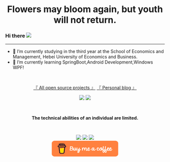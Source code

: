 <h1 align="center">Flowers may bloom again, but youth will not return.</h1>

### Hi there <img src="https://raw.githubusercontent.com/aemmadi/aemmadi/master/wave.gif" width="30">


<hr>

- 🔭 I’m currently studying in the third year at the School of Economics and Management, Hebei University of Economics and Business.
- 🌱 I’m currently learning SpringBoot,Android Development,Windows WPF!
  

<br>

<p align="center">
	<a href="https://github.com/lisongkun?tab=repositories">『 All open source projects 』</a>
	<a href="https://www.lisok.cn/">『 Personal blog 』</a>
</p>



<p align="center">
	<img src="https://github-readme-stats-azure-seven-74.vercel.app/api?username=lisongkun&theme=darcula&hide_border=true&hide=issues,contribs&bg_color=00000000&show_icons=true&count_private=true" width="auto" height="50%"/>
	<img src="https://github-readme-stats-azure-seven-74.vercel.app/api/top-langs?username=lisongkun&hide=html,scss,stylus,Hack,Xslt,blade,python,css,shell,batchfile,Roff,Less,dockerfile,typescript&theme=darcula&bg_color=00000000&langs_count=6&show_icons=true&layout=compact&hide_border=true" width="auto" height="50%" />


</p>


<br>

<p align="center">
<strong>The technical abilities of an individual are limited.</strong>
</p>


<br>
<p align="center">
<img src="https://img.shields.io/badge/GitHub-hygge-brightgreen"/>
<img src="https://img.shields.io/badge/license-Apache-blue"/>
<img src="https://visitor-badge.laobi.icu/badge?page_id=lisongkun.lisongkun" />
<br />
<img src="https://github.com/lisongkun/lisongkun/blob/9feb1221c661eecb5e8b7cdd9ec2c610e014c19c/68747470733a2f2f63646e2e6275796d6561636f666665652e636f6d2f627574746f6e732f76322f64656661756c742d6f72616e67652e706e67.png" width="210" height="50" />
</p>



